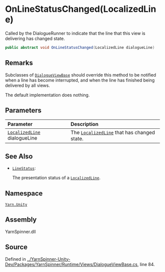 # OnLineStatusChanged\(LocalizedLine\)

Called by the DialogueRunner to indicate that the line that this view is delivering has changed state.

```csharp
public abstract void OnLineStatusChanged(LocalizedLine dialogueLine)
```

## Remarks

Subclasses of [`DialogueViewBase`](./) should override this method to be notified when a line has become interrupted, and when the line has finished being delivered by all views.

The default implementation does nothing.

## Parameters

| Parameter | Description |
| :--- | :--- |
| [`LocalizedLine`](../localizedline/) dialogueLine | The [`LocalizedLine`](../localizedline/) that has changed state. |

## See Also

* [`LineStatus`](../linestatus/): 

  The presentation status of a [`LocalizedLine`](../localizedline/).

## Namespace

[`Yarn.Unity`](../)

## Assembly

YarnSpinner.dll

## Source

Defined in [../YarnSpinner-Unity-Dev/Packages/YarnSpinner/Runtime/Views/DialogueViewBase.cs](https://github.com/YarnSpinnerTool/YarnSpinner-Unity//blob/develop/Runtime/Views/DialogueViewBase.cs#L84), line 84.

